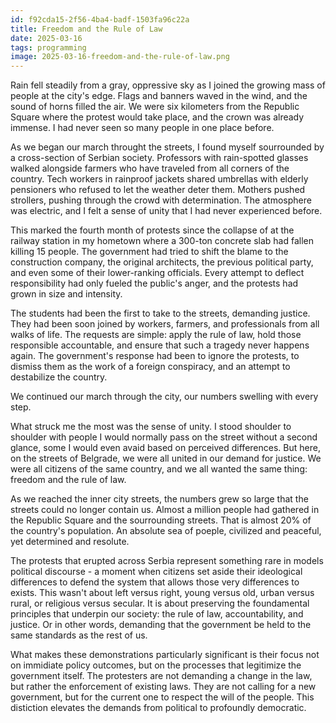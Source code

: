 ```yaml
---
id: f92cda15-2f56-4ba4-badf-1503fa96c22a
title: Freedom and the Rule of Law
date: 2025-03-16
tags: programming
image: 2025-03-16-freedom-and-the-rule-of-law.png
---
```


Rain fell steadily from a gray, oppressive sky as I joined the growing mass of 
people at the city's edge. Flags and banners waved in the wind, and the sound
of horns filled the air. We were six kilometers from the Republic Square where
the protest would take place, and the crown was already immense. I had never
seen so many people in one place before.

As we began our march throught the streets, I found myself sourrounded by a 
cross-section of Serbian society. Professors with rain-spotted glasses walked
alongside farmers who have traveled from all corners of the country. Tech workers
in rainproof jackets shared umbrellas with elderly pensioners who refused to let 
the weather deter them. Mothers pushed strollers, pushing through the crowd with
determination. The atmosphere was electric, and I felt a sense of unity that I had
never experienced before.

This marked the fourth month of protests since the collapse of at the railway 
station in my hometown where a 300-ton concrete slab had fallen killing 15 people. 
The government had tried to shift the blame to the construction company, 
the original architects, the previous political party, and even some of their 
lower-ranking officials. Every attempt to deflect responsibility had only fueled
the public's anger, and the protests had grown in size and intensity.

The students had been the first to take to the streets, demanding justice. They
had been soon joined by workers, farmers, and professionals from all walks of life.
The requests are simple: apply the rule of law, hold those responsible accountable,
and ensure that such a tragedy never happens again. The government's response had
been to ignore the protests, to dismiss them as the work of a foreign conspiracy,
and an attempt to destabilize the country.

We continued our march through the city, our numbers swelling with every step.

What struck me the most was the sense of unity. I stood shoulder to shoulder with
people I would normally pass on the street without a second glance, some I would
even avaid based on perceived differences. But here, on the streets of Belgrade,
we were all united in our demand for justice. We were all citizens of the same
country, and we all wanted the same thing: freedom and the rule of law.

As we reached the inner city streets, the numbers grew so large that the streets
could no longer contain us. Almost a million people had gathered in the Republic
Square and the sourrounding streets. That is almost 20% of the country's population.
An absolute sea of poeple, civilized and peaceful, yet determined and resolute.

The protests that erupted across Serbia represent something rare in models political
discourse - a moment when citizens set aside their ideological differences to
defend the system that allows those very differences to exists. This wasn't about
left versus right, young versus old, urban versus rural, or religious versus secular.
It is about preserving the foundamental principles that underpin our society: the
rule of law, accountability, and justice. Or in other words, demanding that the 
government be held to the same standards as the rest of us.

What makes these demonstrations particularly significant is their focus not on
immidiate policy outcomes, but on the processes that legitimize the government
itself. The protesters are not demanding a change in the law, but rather the
enforcement of existing laws. They are not calling for a new government, but for
the current one to respect the will of the people. This distiction elevates the
demands from political to profoundly democratic.
